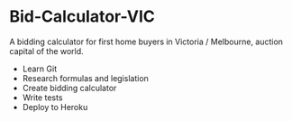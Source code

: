 # Bid-Calculator-VIC

A bidding calculator for first home buyers in Victoria / Melbourne, auction capital of the world.

- Learn Git
- Research formulas and legislation
- Create bidding calculator
- Write tests
- Deploy to Heroku
